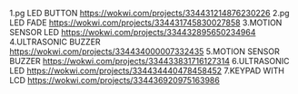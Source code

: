 1.pg LED BUTTON
https://wokwi.com/projects/334431214876230226
2.pg LED FADE
https://wokwi.com/projects/334431745830027858
3.MOTION SENSOR LED
https://wokwi.com/projects/334432895650234964
4.ULTRASONIC BUZZER
https://wokwi.com/projects/334434000007332435
5.MOTION SENSOR BUZZER
https://wokwi.com/projects/334433831716127314
6.ULTRASONIC LED
https://wokwi.com/projects/334434440478458452
7.KEYPAD WITH LCD
https://wokwi.com/projects/334436920975163986
